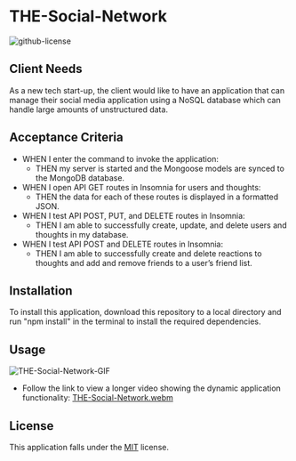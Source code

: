 # THE-Social-Network
![github-license](https://img.shields.io/badge/License-MIT-blue.svg)

## Client Needs
As a new tech start-up, the client would like to have an application that can manage their social media application using a NoSQL database which can handle large amounts of unstructured data.

## Acceptance Criteria
- WHEN I enter the command to invoke the application:
    - THEN my server is started and the Mongoose models are synced to the MongoDB database.
- WHEN I open API GET routes in Insomnia for users and thoughts:
    - THEN the data for each of these routes is displayed in a formatted JSON.
- WHEN I test API POST, PUT, and DELETE routes in Insomnia:
    - THEN I am able to successfully create, update, and delete users and thoughts in my database.
- WHEN I test API POST and DELETE routes in Insomnia:
    - THEN I am able to successfully create and delete reactions to thoughts and add and remove friends to a user’s friend list.

## Installation
To install this application, download this repository to a local directory and run "npm install" in the terminal to install the required dependencies.

## Usage
![THE-Social-Network-GIF](https://github.com/Bunde20/THE-Social-Network/assets/135177057/dec1ee4a-ea23-4a8c-8c16-cffff65fdf58)





- Follow the link to view a longer video showing the dynamic application functionality: [THE-Social-Network.webm](https://github.com/Bunde20/THE-Social-Network/assets/135177057/9a00e099-ab83-41e0-8b8e-a28e6eeecbc0)

## License
This application falls under the [MIT](https://choosealicense.com/licenses/mit/) license.

